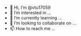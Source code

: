 - 👋 Hi, I’m @vtu17059
- 👀 I’m interested in ...
- 🌱 I’m currently learning ...
- 💞️ I’m looking to collaborate on ...
- 📫 How to reach me ...

<!---
vtu17059/vtu17059 is a ✨ special ✨ repository because its `README.md` (this file) appears on your GitHub profile.
You can click the Preview link to take a look at your changes.
---
